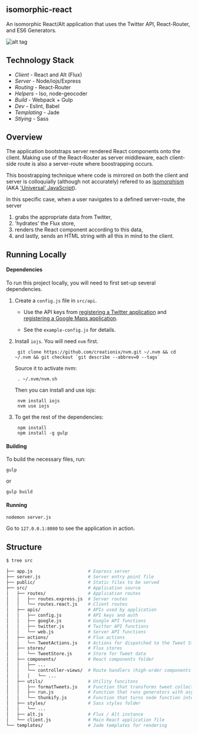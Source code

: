 ## isomorphic-react
An isomorphic React/Alt application that uses the Twitter API, React-Router, and ES6 Generators.

![alt tag](https://raw.github.com/mrblueblue/isomorphic-react/master/isomorphic-react-screenshot.png)

## Technology Stack
* *Client* - React and Alt (Flux)
* *Server* - Node/iojs/Express
* *Routing* - React-Router
* *Helpers* - Iso, node-geocoder
* *Build* - Webpack + Gulp
* *Dev* - Eslint, Babel
* *Templating* - Jade
* *Stlying* - Sass

## Overview

The application bootstraps server rendered React components onto the client. Making use of the React-Router as server middleware, each client-side route is also a server-route where boostrapping occurs.

This boostrapping technique where code is mirrored on both the client and server is colloquially (although not accurately) refered to as [isomorphism](http://nerds.airbnb.com/isomorphic-javascript-future-web-apps/) (AKA ['Universal' JavaScript](https://medium.com/@mjackson/universal-javascript-4761051b7ae9)).

In this specific case, when a user navigates to a defined server-route, the server

1. grabs the appropriate data from Twitter,
2. 'hydrates' the Flux store,
3. renders the React component according to this data,
4. and lastly, sends an HTML string with all this in mind to the client.

## Running Locally

#### Dependencies
To run this project locally, you will need to first set-up several dependencies.

1. Create a `config.js` file in `src/api`. 

    * Use the API keys from [registering a Twitter application](https://apps.twitter.com/) and [registering a Google Maps application](https://developers.google.com/maps/documentation/javascript/tutorial).

    * See the `example-config.js` for details.

2. Install `iojs`. You will need `nvm` first.


        git clone https://github.com/creationix/nvm.git ~/.nvm && cd ~/.nvm && git checkout `git describe --abbrev=0 --tags`
    
    Source it to activate nvm:
    
        . ~/.nvm/nvm.sh
        
    Then you can install and use iojs:
    
        nvm install iojs
        nvm use iojs
  

3. To get the rest of the dependencies:

        npm install
        npm install -g gulp

#### Building

To build the necessary files, run:

    gulp
    
or
  
    gulp build

#### Running

    nodemon server.js
    
Go to `127.0.0.1:8080` to see the application in action.

## Structure

```bash
$ tree src

├── app.js                     # Express server
├── server.js                  # Server entry point file
├── public/                    # Static files to be served
├── src/                       # Application source
│   ├── routes/                # Application routes
│   │   ├── routes.express.js  # Server routes
│   │   └── routes.react.js    # Client routes
│   ├── apis/                  # APIs used by application
│   │   ├── config.js          # API keys and auth
│   │   ├── google.js          # Google API functions
│   │   ├── twitter.js         # Twitter API functions
│   │   └── web.js             # Server API functions
│   ├── actions/               # Flux actions
│   │   └── TweetActions.js    # Actions for dispatched to the Tweet Store
│   ├── stores/                # Flux stores
│   │   └── TweetStore.js      # Store for Tweet data
│   ├── components/            # React components folder
│   │   ├── ...
│   │   └── controller-views/  # Route handlers (high-order components or 'views')
│   │   │   └── ...
│   ├── utils/                 # Utility funcitons
│   │   ├── formatTweets.js    # Function that transforms tweet collection
│   │   ├── run.js             # Function that runs generators with async thunks
│   │   └── thunkify.js        # Function that turns node function into a thunk
│   ├── styles/                # Sass styles folder
│   │   └── ... 
│   ├── alt.js                 # Flux / Alt instance
│   └── client.js              # Main React application file
└── templates/                 # Jade templates for rendering
```

